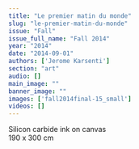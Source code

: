```yaml
---
title: "Le premier matin du monde"
slug: "le-premier-matin-du-monde"
issue: "Fall"
issue_full_name: "Fall 2014"
year: "2014"
date: "2014-09-01"
authors: ['Jerome Karsenti']
section: "art"
audio: []
main_image: ""
banner_image: ""
images: ['fall2014final-15_small']
videos: []
---
```

Silicon carbide ink on canvas  
190 x 300 cm

